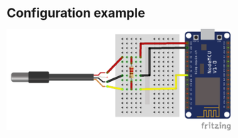 # Configuration example
<img src="https://github.com/mastroalex/tempcontrol/blob/main/esp8266_sensor_reading/ds18b20_test/ds18b20_test_bb.png" alt="example" width="600"/>
